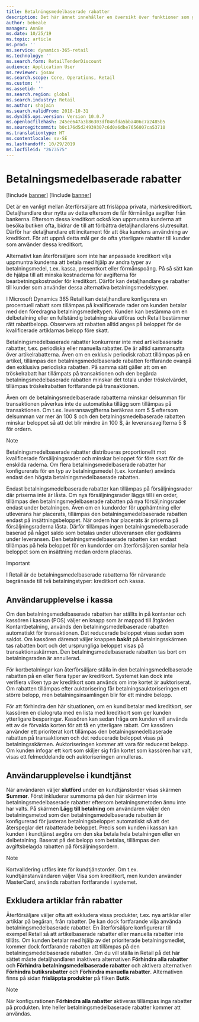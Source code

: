 ```yaml
---
title: Betalningsmedelbaserade rabatter
description: Det här ämnet innehåller en översikt över funktioner som gör att detaljhandlare kan konfigurera rabatter för olika typer av betalningsmedel.
author: bebeale
manager: AnnBe
ms.date: 10/25/19
ms.topic: article
ms.prod: ''
ms.service: dynamics-365-retail
ms.technology: ''
ms.search.form: RetailTenderDiscount
audience: Application User
ms.reviewer: josaw
ms.search.scope: Core, Operations, Retail
ms.custom: ''
ms.assetid: ''
ms.search.region: global
ms.search.industry: Retail
ms.author: shajain
ms.search.validFrom: 2018-10-31
ms.dyn365.ops.version: Version 10.0.7
ms.openlocfilehash: 245ee647a3b86303df046fda5bba406c7a2485b5
ms.sourcegitcommit: b0c176d5d24939307c6d0a6dbe7656007ca53710
ms.translationtype: HT
ms.contentlocale: sv-SE
ms.lasthandoff: 10/29/2019
ms.locfileid: "2673575"
---
```

# <a name="tender-based-discounts"></a>Betalningsmedelbaserade rabatter

[!include [banner](includes/banner.md)]
[!include [banner](includes/preview-banner.md)]

Det är en vanligt mellan återförsäljare att frisläppa privata, märkeskreditkort. Detaljhandlare drar nytta av detta eftersom de får förmånliga avgifter från bankerna. Eftersom dessa kreditkort också kan uppmuntra kunderna att besöka butiken ofta, bidrar de till att förbättra detaljhandlarens slutresultat. Därför har detaljhandlare ett incitament för att öka kundens användning av kreditkort. För att uppnå detta mål ger de ofta ytterligare rabatter till kunder som använder dessa kreditkort.

Alternativt kan återförsäljare som inte har anpassade kreditkort vilja uppmuntra kunderna att betala med hjälp av andra typer av betalningsmedel, t.ex. kassa, presentkort eller förmånspoäng. På så sätt kan de hjälpa till att minska kostnaderna för avgifterna för bearbetningskostnader för kreditkort. Därför kan detaljhandlare ge rabatter till kunder som använder dessa alternativa betalningsmedelstyper.

I Microsoft Dynamics 365 Retail kan detaljhandlare konfigurera en procentuell rabatt som tillämpas på kvalificerade rader om kunden betalar med den föredragna betalningsmedeltypen. Kunden kan bestämma om en delbetalning eller en fullständig betalning ska utföras och Retail bestämmer rätt rabattbelopp. Observera att rabatten alltid anges på beloppet för de kvalificerade artiklarnas belopp före skatt.

Betalningsmedelbaserade rabatter konkurrerar inte med artikelbaserade rabatter, t.ex. periodiska eller manuella rabatter. De är alltid sammansatta över artikelrabatterna. Även om en exklusiv periodisk rabatt tillämpas på en artikel, tillämpas den betalningsmedelbaserade rabatten fortfarande ovanpå den exklusiva periodiska rabatten. På samma sätt gäller att om en tröskelrabatt har tillämpats på transaktionen och den begärda betalningsmedelbaserade rabatten minskar det totala under tröskelvärdet, tillämpas tröskelrabatten fortfarande på transaktionen.

Även om de betalningsmedelbaserade rabatterna minskar delsumman för transaktionen påverkas inte de automatiska tillägg som tillämpas på transaktionen. Om t.ex. leveransavgifterna beräknas som 5 $ eftersom delsumman var mer än 100 $ och den betalningsmedelbaserade rabatten minskar beloppet så att det blir mindre än 100 $, är leveransavgifterna 5 $ för ordern.

> [!NOTE]
> Betalningsmedelbaserade rabatter distribueras proportionellt mot kvalificerade försäljningsrader och minskar beloppet för före skatt för de enskilda raderna. Om flera betalningsmedelbaserade rabatter har konfigurerats för en typ av betalningsmedel (t.ex. kontanter) används endast den högsta betalningsmedelbaserade rabatten.

Endast betalningsmedelbaserade rabatter kan tillämpas på försäljningsrader där priserna inte är låsta. Om nya försäljningsrader läggs till i en order, tillämpas den betalningsmedelbaserade rabatten på nya försäljningsrader endast under betalningen. Även om en kundorder för upphämtning eller utleverans har placerats, tillämpas den betalningsmedelbaserade rabatten endast på insättningsbeloppet. När ordern har placerats är priserna på försäljningsraderna låsta. Därför tillämpas ingen betalningsmedelbaserade baserad på något saldo som betalas under utleveransen eller godkänns under leveransen. Den betalningsmedelbaserade rabatten kan endast tillämpas på hela beloppet för en kundorder om återförsäljaren samlar hela beloppet som en insättning medan ordern placeras.

> [!IMPORTANT]
> I Retail är de betalningsmedelbaserade rabatterna för närvarande begränsade till två betalningstyper: kreditkort och kassa.

## <a name="pos-user-experience"></a>Användarupplevelse i kassa

Om den betalningsmedelbaserade rabatten har ställts in på kontanter och kassören i kassan (POS) väljer en knapp som är mappad till åtgärden Kontantbetalning, används den betalningsmedelbaserade rabatten automatiskt för transaktionen. Det reducerade beloppet visas sedan som saldot. Om kassören däremot väljer knappen **bakåt** på betalningsskärmen tas rabatten bort och det ursprungliga beloppet visas på transaktionsskärmen. Den betalningsmedelbaserade rabatten tas bort om betalningsraden är annullerad.

För kortbetalningar kan återförsäljare ställa in den betalningsmedelbaserade rabatten på en eller flera typer av kreditkort. Systemet kan dock inte verifiera vilken typ av kreditkort som används om inte kortet är auktoriserat. Om rabatten tillämpas efter auktorisering får betalningsauktoriseringen ett större belopp, men betalningsinsamlingen blir för ett mindre belopp.

För att förhindra den här situationen, om en kund betalar med kreditkort, ser kassören en dialogruta med en lista med kreditkort som ger kunden ytterligare besparingar. Kassören kan sedan fråga om kunden vill använda ett av de förvalda korten för att få en ytterligare rabatt. Om kassören använder ett prioriterat kort tillämpas den betalningsmedelbaserade rabatten på transaktionen och det reducerade beloppet visas på betalningsskärmen. Auktoriseringen kommer att vara för reducerat belopp. Om kunden infogar ett kort som skiljer sig från kortet som kassören har valt, visas ett felmeddelande och auktoriseringen annulleras.

## <a name="call-center-user-experience"></a>Användarupplevelse i kundtjänst

När användaren väljer **slutförd** under en kundtjänstorder visas skärmen **Summor**. Först inkluderar summorna på den här skärmen inte betalningsmedelbaserade rabatter eftersom betalningsmetoden ännu inte har valts. På skärmen **Lägg till betalning** om användaren väljer den betalningsmetod som den betalningsmedelbaserade rabatten är konfigurerad för justeras betalningsbeloppet automatiskt så att det återspeglar det rabatterade beloppet. Precis som kunden i kassan kan kunden i kundtjänst avgöra om den ska betala hela betalningen eller en delbetalning. Baserat på det belopp som betalas, tillämpas den avgiftsbelagda rabatten på försäljningsordern.

> [!NOTE]
> Kortvalidering utförs inte för kundtjänstorder. Om t.ex. kundtjänstanvändaren väljer Visa som kreditkort, men kunden använder MasterCard, används rabatten fortfarande i systemet.

## <a name="exclude-items-from-discounts"></a>Exkludera artiklar från rabatter

Återförsäljare väljer ofta att exkludera vissa produkter, t.ex. nya artiklar eller artiklar på begäran, från rabatter. De kan dock fortfarande vilja använda betalningsmedelbaserade rabatter. En återförsäljare konfigurerar till exempel Retail så att artikelbaserade rabatter eller manuella rabatter inte tillåts. Om kunden betalar med hjälp av det prioriterade betalningsmedlet, kommer dock fortfarande rabatten att tillämpas på den betalningsmedelbaserade rabatten. Om du vill ställa in Retail på det här sättet måste detaljhandlaren inaktivera alternativen **Förhindra alla rabatter** och **Förhindra betalningsmedelbaserade rabatter** och aktivera alternativen **Förhindra butiksrabatter** och **Förhindra manuella rabatter**. Alternativen finns på sidan **frisläppta produkter** på fliken **Butik**.

> [!NOTE]
> När konfigurationen **Förhindra alla rabatter** aktiveras tillämpas inga rabatter på produkten. Inte heller betalningsmedelbaserade rabatter kommer att användas.
